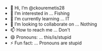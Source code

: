 - 👋 Hi, I’m @ckouremetis28
- 👀 I’m interested in ... Fishing
- 🌱 I’m currently learning ... IT
- 💞️ I’m looking to collaborate on ... Nothing
- 📫 How to reach me ... Don't
- 😄 Pronouns: ... this/is/stupid
- ⚡ Fun fact: ... Pronouns are stupid

<!---
ckouremetis28/ckouremetis28 is a ✨ special ✨ repository because its `README.md` (this file) appears on your GitHub profile.
You can click the Preview link to take a look at your changes.
--->
